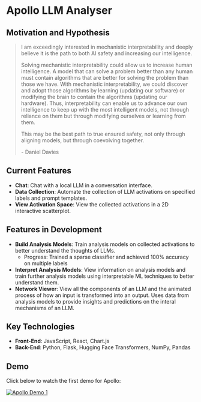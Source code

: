 # Apollo LLM Analyser

## Motivation and Hypothesis

> I am exceedingly interested in mechanistic interpretability and deeply believe it is the path to both AI safety and increasing our intelligence.
>
> Solving mechanistic interpretability could allow us to increase human intelligence. A model that can solve a problem better than any human must contain algorithms that are better for solving the problem than those we have. With mechanistic interpretability, we could discover and adopt those algorithms by learning (updating our software) or modifying the brain to contain the algorithms (updating our hardware). Thus, interpretability can enable us to advance our own intelligence to keep up with the most intelligent models, not through reliance on them but through modifying ourselves or learning from them.
>
> This may be the best path to true ensured safety, not only through aligning models, but through coevolving together.
>
> \- Daniel Davies

## Current Features

-   **Chat**: Chat with a local LLM in a conversation interface.
-   **Data Collection**: Automate the collection of LLM activations on specified labels and prompt templates.
-   **View Activation Space**: View the collected activations in a 2D interactive scatterplot.

## Features in Development

-   **Build Analysis Models**: Train analysis models on collected activations to better understand the thoughts of LLMs.
    -   Progress: Trained a sparse classifier and achieved 100% accuracy on multiple labels
-   **Interpret Analysis Models**: View information on analysis models and train further analysis models using interpretable ML techniques to better understand them.
-   **Network Viewer**: View all the components of an LLM and the animated process of how an input is transformed into an output. Uses data from analysis models to provide insights and predictions on the interal mechanisms of an LLM.

## Key Technologies

-   **Front-End**: JavaScript, React, Chart.js
-   **Back-End**: Python, Flask, Hugging Face Transformers, NumPy, Pandas

## Demo

Click below to watch the first demo for Apollo:

[![Apollo Demo 1](https://img.youtube.com/vi/jNSura9WWoY/0.jpg)](https://www.youtube.com/watch?v=jNSura9WWoY)
